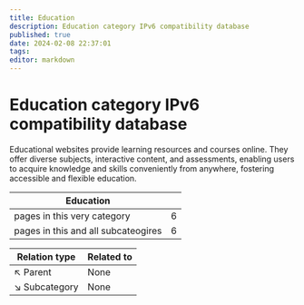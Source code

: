 ```yaml
---
title: Education
description: Education category IPv6 compatibility database
published: true
date: 2024-02-08 22:37:01 
tags:
editor: markdown
---
```


# Education category IPv6 compatibility database


Educational websites provide learning resources and courses online. They offer diverse subjects, interactive content, and assessments, enabling users to acquire knowledge and skills conveniently from anywhere, fostering accessible and flexible education.


| Education   |   |
| - | - |
| pages in this very category | 6 |
| pages in this and all subcateogires | 6 |

| Relation type | Related to |
| - | - |
| :arrow_upper_left: Parent | None |
| :arrow_lower_right: Subcategory | None |